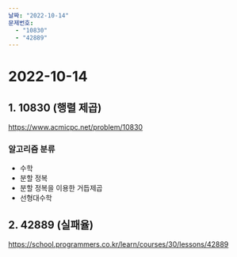 ```yaml
---
날짜: "2022-10-14"
문제번호:
  - "10830"
  - "42889"
---
```


# 2022-10-14

## 1. 10830 (행렬 제곱) 
https://www.acmicpc.net/problem/10830 

### 알고리즘 분류
- 수학
- 분할 정복
- 분할 정복을 이용한 거듭제곱
- 선형대수학

## 2. 42889 (실패율)
https://school.programmers.co.kr/learn/courses/30/lessons/42889